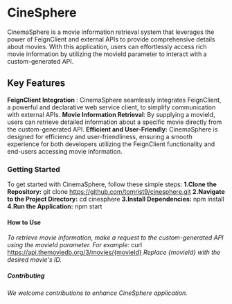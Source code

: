 # CineSphere
CinemaSphere is a movie information retrieval system that leverages the power of FeignClient and external APIs to provide comprehensive details about movies. 
With this application, users can effortlessly access rich movie information by utilizing the movieId parameter to interact with a custom-generated API.
## Key Features
**FeignClient Integration** : CinemaSphere seamlessly integrates FeignClient, a powerful and declarative web service client, to simplify communication with external APIs.
**Movie Information Retrieval**: By supplying a movieId, users can retrieve detailed information about a specific movie directly from the custom-generated API.
**Efficient and User-Friendly:** CinemaSphere is designed for efficiency and user-friendliness, ensuring a smooth experience for both developers utilizing the FeignClient functionality and end-users accessing movie information.

### Getting Started
To get started with CinemaSphere, follow these simple steps:
**1.Clone the Repository:** git clone https://github.com/tomrist9/cinesphere.git
**2.Navigate to the Project Directory:** cd cinesphere
**3.Install Dependencies:** npm install
**4.Run the Application:** npm start

#### How to Use
*To retrieve movie information, make a request to the custom-generated API using the movieId parameter. For example:* 
curl https://api.themoviedb.org/3/movies/{movieId}
*Replace {movieId} with the desired movie's ID.*

##### Contributing
*We welcome contributions to enhance CineSphere application.*

